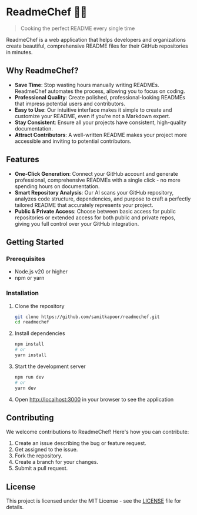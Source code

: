 # ReadmeChef 🧑‍🍳

> Cooking the perfect README every single time

ReadmeChef is a web application that helps developers and organizations create beautiful, comprehensive README files for their GitHub repositories in minutes.

## Why ReadmeChef?

-   **Save Time**: Stop wasting hours manually writing READMEs. ReadmeChef automates the process, allowing you to focus on coding.
-   **Professional Quality**: Create polished, professional-looking READMEs that impress potential users and contributors.
-   **Easy to Use**: Our intuitive interface makes it simple to create and customize your README, even if you're not a Markdown expert.
-   **Stay Consistent**: Ensure all your projects have consistent, high-quality documentation.
-   **Attract Contributors**: A well-written README makes your project more accessible and inviting to potential contributors.

## Features

-   **One-Click Generation**: Connect your GitHub account and generate professional, comprehensive READMEs with a single click - no more spending hours on documentation.
-   **Smart Repository Analysis**: Our AI scans your GitHub repository, analyzes code structure, dependencies, and purpose to craft a perfectly tailored README that accurately represents your project.
-   **Public & Private Access**: Choose between basic access for public repositories or extended access for both public and private repos, giving you full control over your GitHub integration.

## Getting Started

### Prerequisites

-   Node.js v20 or higher
-   npm or yarn

### Installation

1.  Clone the repository

    ```bash
    git clone https://github.com/samitkapoor/readmechef.git
    cd readmechef
    ```

2.  Install dependencies

    ```bash
    npm install
    # or
    yarn install
    ```

3.  Start the development server

    ```bash
    npm run dev
    # or
    yarn dev
    ```

4.  Open [http://localhost:3000](http://localhost:3000) in your browser to see the application

## Contributing

We welcome contributions to ReadmeChef! Here's how you can contribute:

1.  Create an issue describing the bug or feature request.
2.  Get assigned to the issue.
3.  Fork the repository.
4.  Create a branch for your changes.
5.  Submit a pull request.

## License

This project is licensed under the MIT License - see the [LICENSE](LICENSE) file for details.

